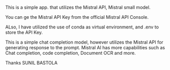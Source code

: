 This is a simple app. that utilizes the Mistral API, Mistral small model.

You can ge the Mistral API Key from the official Mistral API Console.

ALso, I have utilized the use of conda as virtual environment, and .env to store the API Key.


This is a simple chat completion model, however utilizes the Mistral API for generating response to the prompt. Mistral AI has more capabilities such as Chat completion, code completion, Document OCR and more.

Thanks
SUNIL BASTOLA
